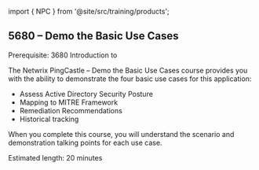 import { NPC } from '@site/src/training/products';

## 5680 <NPC /> – Demo the Basic Use Cases

Prerequisite: 3680 Introduction to <NPC />

The Netwrix PingCastle – Demo the Basic Use Cases course provides you with the ability to demonstrate the four basic use cases for this application:

* Assess Active Directory Security Posture
* Mapping to MITRE Framework
* Remediation Recommendations
* Historical tracking

When you complete this course, you will understand the scenario and demonstration talking points for each use case.

Estimated length: 20 minutes
